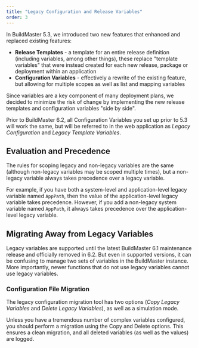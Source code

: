 ```yaml
---
title: "Legacy Configuration and Release Variables"
order: 3
---
```


In BuildMaster 5.3, we introduced two new features that enhanced and replaced existing features:

 - **Release Templates** - a template for an entire release definition (including variables, among other things), these replace "template variables" that were instead created for each new release, package or deployment within an application
 - **Configuration Variables** - effectively a rewrite of the existing feature, but allowing for multiple scopes as well as list and mapping variables

Since variables are a key component of many deployment plans, we decided to minimize the risk of change by implementing the new release templates and configuration variables "side by side".

Prior to BuildMaster 6.2, all Configuration Variables you set up prior to 5.3 will work the same, but will be referred to in the web application as *Legacy Configuration* and *Legacy Template Variables*.

## Evaluation and Precedence 
The rules for scoping legacy and non-legacy variables are the same (although non-legacy variables may be scoped multiple times), but a non-legacy variable always takes precedence over a legacy variable.

For example, if you have both a system-level and application-level  legacy variable named `AppPath`, then the value of the application-level legacy variable takes precedence. However, if you add a non-legacy system variable named `AppPath`, it always takes precedence over the application-level legacy variable.

## Migrating Away from Legacy Variables

Legacy variables are supported until the latest BuildMaster 6.1 maintenance release and officially removed in 6.2. But even in supported versions, it can be confusing to manage two sets of variables in the BuildMaster instance. More importantly, newer functions that do not use legacy variables cannot use legacy variables.

### Configuration File Migration 

The legacy configuration migration tool has two options (*Copy Legacy Variables* and *Delete Legacy Variables*), as well as a simulation mode.

Unless you have a tremendous number of complex variables configured, you should perform a migration using the Copy and Delete options. This ensures a clean migration, and all deleted variables (as well as the values) are logged.